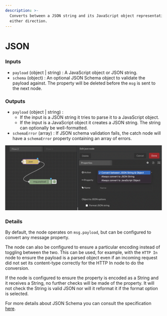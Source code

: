 ```yaml
---
description: >-
  Converts between a JSON string and its JavaScript object representation, in
  either direction.
---
```


# JSON

### Inputs

* `payload` (object | string) : A JavaScript object or JSON string.
* `schema` (object) : An optional JSON Schema object to validate the payload against. The property will be deleted before the `msg` is sent to the next node.

### Outputs

* `payload` (object | string) :
  * If the input is a JSON string it tries to parse it to a JavaScript object.
  * If the input is a JavaScript object it creates a JSON string. The string can optionally be well-formatted.
* `schemaError` (array) : If JSON schema validation fails, the catch node will have a `schemaError` property containing an array of errors.

![](<../../../.gitbook/assets/image (42).png>)

### Details

By default, the node operates on `msg.payload`, but can be configured to convert any message property.

The node can also be configured to ensure a particular encoding instead of toggling between the two. This can be used, for example, with the `HTTP In` node to ensure the payload is a parsed object even if an incoming request did not set its content-type correctly for the HTTP In node to do the conversion.

If the node is configured to ensure the property is encoded as a String and it receives a String, no further checks will be made of the property. It will not check the String is valid JSON nor will it reformat it if the format option is selected.

For more details about JSON Schema you can consult the specification [here](http://json-schema.org/latest/json-schema-validation.html).
